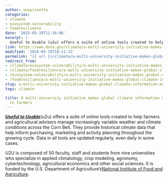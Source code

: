 ```yaml
---
author: anaprivette
categories:
- climate
- ecosystem-vulnerability
- foodresilience
date: '2015-05-19T11:16:06'
excerpt: |-
  Useful to Usable (u2u) offers a suite of online tools created to help farmers and agricultural advisers manage increasingly variable weather and climate conditions across the Corn Belt. They provide historical climate data that help inform purchasing, marketing and activity planning …
link: https://www.data.gov/climate/a-multi-university-initiative-makes-global-climate-information-more-accesible-to-farmers/
modified: '2016-05-19T18:11:13'
permalink: "{{ url }}/climate/a-multi-university-initiative-makes-global-climate-information-more-accesible-to-farmers/"
redirect_from:
- /climate/ecosystem-vulnerability/a-multi-university-initiative-makes-global-climate-information-more-accesible-to-farmers/
- /climate/foodresilience/a-multi-university-initiative-makes-global-climate-information-more-accesible-to-farmers/
- /ecosystem-vulnerability/a-multi-university-initiative-makes-global-climate-information-more-accesible-to-farmers/
- /foodresilience/a-multi-university-initiative-makes-global-climate-information-more-accesible-to-farmers/
slug: a-multi-university-initiative-makes-global-climate-information-more-accesible-to-farmers
tags: climate

title: A multi-university initiative makes global climate information more accesible
  to farmers
---
```


[***Useful to Usable***](https://mygeohub.org/groups/u2u)(u2u) offers a suite of online tools created to help farmers and agricultural advisers manage increasingly variable weather and climate conditions across the Corn Belt. They provide historical climate data that help inform purchasing, marketing and activity planning throughout the growing cycle. Data in all tools are updated regularly, even daily in some cases.

U2U is composed of 50 faculty, staff and students from nine universities who specialize in applied climatology, crop modeling, agronomy, cybertechnology, agricultural economics and other social sciences. It is funded by the U.S. Department of Agriculture’s[National Institute of Food and Agriculture](http://nifa.usda.gov/).
